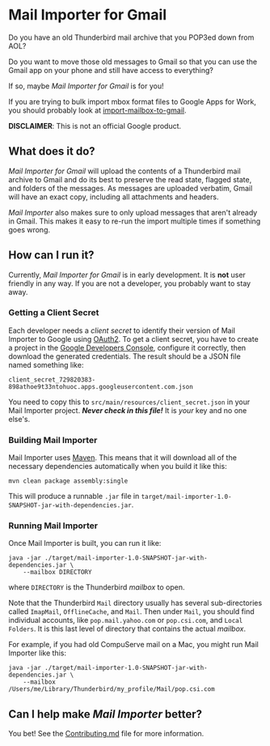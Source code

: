 # Mail Importer for Gmail

Do you have an old Thunderbird mail archive that you POP3ed down from AOL?

Do you want to move those old messages to Gmail so that you can use the Gmail
app on your phone and still have access to everything?

If so, maybe _Mail Importer for Gmail_ is for you!

If you are trying to bulk import mbox format files to Google Apps for Work,
you should probably look at
[import-mailbox-to-gmail](https://github.com/google/import-mailbox-to-gmail).

**DISCLAIMER**: This is not an official Google product.

## What does it do?

_Mail Importer for Gmail_ will upload the contents of a Thunderbird mail
archive to Gmail and do its best to preserve the read state, flagged state, and
folders of the messages. As messages are uploaded verbatim, Gmail will have an
exact copy, including all attachments and headers.

_Mail Importer_ also makes sure to only upload messages that aren't already in
Gmail. This makes it easy to re-run the import multiple times if something goes
wrong.

## How can I run it?

Currently, _Mail Importer for Gmail_ is in early development. It is __not__
user friendly in any way. If you are not a developer, you probably want to
stay away.

### Getting a Client Secret

Each developer needs a _client secret_ to identify their version of Mail
Importer to Google using
[OAuth2](https://developers.google.com/identity/protocols/OAuth2). To get a
client secret, you have to create a project in the
[Google Developers Console](https://github.com/googleads/googleads-dotnet-lib/wiki/How-to-create-OAuth2-client-id-and-secret),
configure it correctly, then download the generated credentials. The result
should be a JSON file named something like:

```
client_secret_729820383-898athoe9t33ntohuoc.apps.googleusercontent.com.json
```

You need to copy this to `src/main/resources/client_secret.json` in your Mail
Importer project. _**Never check in this file!**_ It is _your_ key and no one
else's.

### Building Mail Importer

Mail Importer uses [Maven](https://maven.apache.org/). This means that it will
download all of the necessary dependencies automatically when you build it like
this:

```
mvn clean package assembly:single
```

This will produce a runnable `.jar` file in
`target/mail-importer-1.0-SNAPSHOT-jar-with-dependencies.jar`.

### Running Mail Importer

Once Mail Importer is built, you can run it like:

```
java -jar ./target/mail-importer-1.0-SNAPSHOT-jar-with-dependencies.jar \
    --mailbox DIRECTORY
```

where `DIRECTORY` is the Thunderbird _mailbox_ to open.

Note that the Thunderbird `Mail` directory usually has several sub-directories
called `ImapMail`, `OfflineCache`, and `Mail`. Then under `Mail`, you should
find individual accounts, like `pop.mail.yahoo.com` or `pop.csi.com`, and
`Local Folders`. It is this last level of directory that contains the actual
_mailbox_.

For example, if you had old CompuServe mail on a Mac, you might run Mail
Importer like this:

```
java -jar ./target/mail-importer-1.0-SNAPSHOT-jar-with-dependencies.jar \
    --mailbox /Users/me/Library/Thunderbird/my_profile/Mail/pop.csi.com
```

## Can I help make _Mail Importer_ better?

You bet! See the [Contributing.md](Contributing.md) file for more information.
